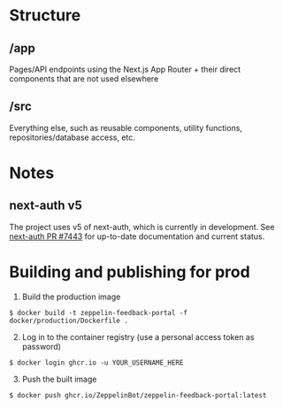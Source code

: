 # Structure

## /app
Pages/API endpoints using the Next.js App Router + their direct components that are not used elsewhere

## /src
Everything else, such as reusable components, utility functions, repositories/database access, etc.

# Notes

## next-auth v5

The project uses v5 of next-auth, which is currently in development. See [next-auth PR #7443](https://github.com/nextauthjs/next-auth/pull/7443) for up-to-date documentation and current status.

# Building and publishing for prod

1. Build the production image
```
$ docker build -t zeppelin-feedback-portal -f docker/production/Dockerfile .
```

2. Log in to the container registry (use a personal access token as password)
```
$ docker login ghcr.io -u YOUR_USERNAME_HERE
```

3. Push the built image
```
$ docker push ghcr.io/ZeppelinBot/zeppelin-feedback-portal:latest
```
